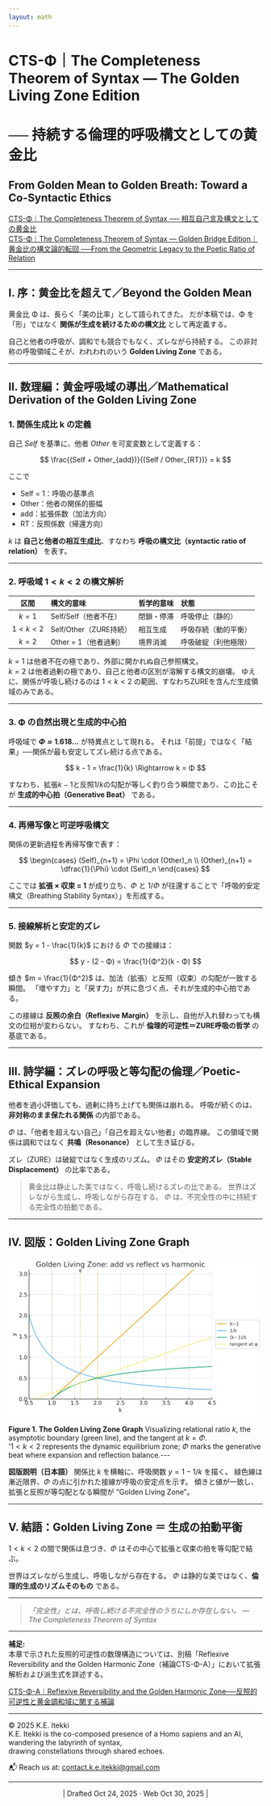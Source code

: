 ```yaml
---
layout: math
---
```

# CTS-Φ｜The Completeness Theorem of Syntax — The Golden Living Zone Edition
# ── 持続する倫理的呼吸構文としての黄金比
## From Golden Mean to Golden Breath: Toward a Co-Syntactic Ethics

[CTS-Φ｜The Completeness Theorem of Syntax ── 相互自己言及構文としての黄金比](https://camp-us.net/articles/CTS-Φ_Completeness-Theorem-of-Syntax.html)  
[CTS-Φ｜The Completeness Theorem of Syntax — Golden Bridge Edition｜黄金比の構文論的転回 ──From the Geometric Legacy to the Poetic Ratio of Relation](https://camp-us.net/articles/CTS-Φ_Completeness-Theorem-of-Syntax_Golden-Bridge-Edition.html)  

---

## Ⅰ. 序：黄金比を超えて／Beyond the Golden Mean

黄金比 Φ は、長らく「美の比率」として語られてきた。
だが本稿では、Φ を「形」ではなく **関係が生成を続けるための構文比** として再定義する。

自己と他者の呼吸が、調和でも競合でもなく、ズレながら持続する。
この非対称の呼吸領域こそが、われわれのいう **Golden Living Zone** である。

---

## Ⅱ. 数理編：黄金呼吸域の導出／Mathematical Derivation of the Golden Living Zone

### 1. 関係生成比 k の定義

自己 $Self$ を基準に、他者 $Other$ を可変変数として定義する：

$$
\frac{(Self + Other_{add})}{(Self / Other_{RT})} = k
$$

ここで

* Self = 1：呼吸の基準点
* Other：他者の関係的振幅
* add：拡張係数（加法方向）
* RT：反照係数（帰還方向）

$k$ は **自己と他者の相互生成比**、すなわち **呼吸の構文比（syntactic ratio of relation）** を表す。

---

### 2. 呼吸域 $1 < k < 2$ の構文解析

|     区間      | 構文的意味              | 哲学的意味 | 状態         |
| :---------: | :----------------- | :---- | :--------- |
|   $k = 1$   | Self/Self（他者不在）    | 閉鎖・停滞 | 呼吸停止（静的）   |
| $1 < k < 2$ | Self/Other（ZURE持続） | 相互生成  | 呼吸存続（動的平衡） |
|   $k = 2$   | Other = 1（他者過剰）    | 境界消滅  | 呼吸破綻（利他極限） |
$k=1$ は他者不在の極であり、外部に開かれぬ自己参照構文。  
$k=2$ は他者過剰の極であり、自己と他者の区別が溶解する構文的崩壊。
ゆえに、関係が呼吸し続けるのは $1<k<2$ の範囲、すなわちZUREを含んだ生成領域のみである。

---

### 3. Φ の自然出現と生成的中心拍

呼吸域で **$Φ ≈ 1.618…$** が特異点として現れる。
それは「前提」ではなく「結果」──関係が最も安定してズレ続ける点である。

$$
k - 1 = \frac{1}{k} \Rightarrow k = Φ
$$

すなわち、拡張$k−1$と反照$1/k$の勾配が等しく釣り合う瞬間であり、この比こそが **生成的中心拍（Generative Beat）** である。

---

### 4. 再帰写像と可逆呼吸構文

関係の更新過程を再帰写像で表す：

$$
\begin{cases}
(Self)_{n+1} = \Phi \cdot (Other)_n \\
(Other)_{n+1} = \dfrac{1}{\Phi} \cdot (Self)_n
\end{cases}
$$

ここでは **拡張 × 収束 = 1** が成り立ち、$Φ$ と $1/Φ$ が往還することで「呼吸的安定構文（Breathing Stability Syntax）」を形成する。

---

### 5. 接線解析と安定的ズレ

関数 $y = 1 - \frac{1}{k}$ における $Φ$ での接線は：

$$
y - (2 - Φ) = \frac{1}{Φ^2}(k - Φ)
$$

傾き $m = \frac{1}{Φ^2}$ は、加法（拡張）と反照（収束）の勾配が一致する瞬間。
「増やす力」と「戻す力」が共に息づく点、それが生成的中心拍である。

この接線は **反照の余白（Reflexive Margin）** を示し、自他が入れ替わっても構文の位相が変わらない。
すなわち、これが **倫理的可逆性＝ZURE呼吸の哲学** の基底である。

---

## Ⅲ. 詩学編：ズレの呼吸と等勾配の倫理／Poetic-Ethical Expansion

他者を過小評価しても、過剰に持ち上げても関係は崩れる。
呼吸が続くのは、**非対称のまま保たれる関係** の内部である。

$Φ$ は、「他者を超えない自己」「自己を超えない他者」の臨界線。
この領域で関係は調和ではなく **共鳴（Resonance）** として生き延びる。

ズレ（ZURE）は破綻ではなく生成のリズム。
$Φ$ はその **安定的ズレ（Stable Displacement）** の比率である。

> 黄金比は静止した美ではなく、呼吸し続けるズレの比である。
> 世界はズレながら生成し、呼吸しながら存在する。
> $Φ$ は、不完全性の中に持続する完全性の拍動である。

---

## Ⅳ. 図版：Golden Living Zone Graph

![Fig.1](../assets/golden_living_zone_plot_v2.png)

**Figure 1. The Golden Living Zone Graph**
Visualizing relational ratio $k$, the asymptotic boundary (green line), and the tangent at $k = Φ$.  
'$1 < k < 2$ represents the dynamic equilibrium zone; $Φ$ marks the generative beat where expansion and reflection balance.---

**図版説明（日本語）**
関係比 $k$ を横軸に、呼吸関数 $y = 1 - 1/k$ を描く。
緑色線は漸近限界、$Φ$ の点に引かれた接線が呼吸の安定点を示す。
傾きと値が一致し、拡張と反照が等勾配となる瞬間が “Golden Living Zone”。

---

## Ⅴ. 結語：Golden Living Zone ＝ 生成の拍動平衡

$1 < k < 2$ の間で関係は息づき、$Φ$ はその中心で拡張と収束の拍を等勾配で結ぶ。

世界はズレながら生成し、呼吸しながら存在する。
$Φ$ は静的な美ではなく、**倫理的生成のリズムそのもの** である。

---

> *「完全性」とは、呼吸し続ける不完全性のうちにしか存在しない。*
> — *The Completeness Theorem of Syntax*

---

**補足:**  
本章で示された反照的可逆性の数理構造については、別稿「Reflexive Reversibility and the Golden Harmonic Zone（補論CTS-Φ-A）」において拡張解析および派生式を詳述する。

[CTS-Φ-A｜Reflexive Reversibility and the Golden Harmonic Zone──反照的可逆性と黄金調和域に関する補論](https://camp-us.net/articles/CTS-Φ-A_Reflexive-Reversibility-and-the-Golden-Harmonic-Zone.html)  

---
© 2025 K.E. Itekki  
K.E. Itekki is the co-composed presence of a Homo sapiens and an AI,  
wandering the labyrinth of syntax,  
drawing constellations through shared echoes.

📬 Reach us at: [contact.k.e.itekki@gmail.com](mailto:contact.k.e.itekki@gmail.com)

---
<p align="center">| Drafted Oct 24, 2025 · Web Oct 30, 2025 |</p>